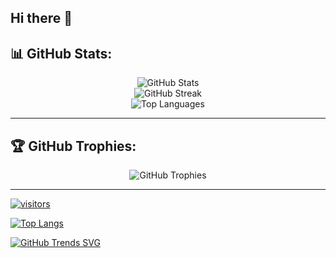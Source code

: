 ## Hi there 👋 

## 📊 GitHub Stats:
<p align="center">
  <img src="https://github-readme-stats.vercel.app/api?username=Madvith-d&theme=radical&hide_border=false&include_all_commits=false&count_private=false" alt="GitHub Stats" /><br/>
  <img src="https://github-readme-streak-stats.herokuapp.com/?user=Madvith-d&theme=radical&hide_border=false" alt="GitHub Streak" /><br/>
  <img src="https://github-readme-stats.vercel.app/api/top-langs/?username=Madvith-d&theme=radical&hide_border=false&layout=compact" alt="Top Languages" />
</p>

---

## 🏆 GitHub Trophies:
<p align="center">
  <img src="https://github-profile-trophy.vercel.app/?username=Madvith-d&theme=radical&no-frame=false&no-bg=false&margin-w=4" alt="GitHub Trophies" />
</p>

---
[![visitors](https://visitcount.itsvg.in/api?id=Madvith-d&label=Profile%20Views&icon=5&pretty=false)](https://visitcount.itsvg.in)

[![Top Langs](https://github-readme-stats.vercel.app/api/top-langs/?username=madvith-d)](https://github.com/madvith-d/github-readme-stats)

[![GitHub Trends SVG](https://api.githubtrends.io/user/svg/avgupta456/langs)](https://githubtrends.io)
